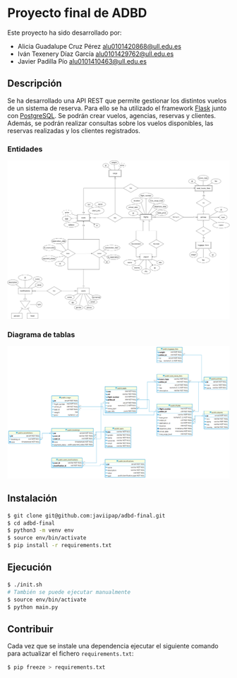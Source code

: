 # Proyecto final de ADBD

Este proyecto ha sido desarrollado por:

- Alicia Guadalupe Cruz Pérez [alu0101420868@ull.edu.es](mailto:alu0101420868@ull.edu.es)
- Iván Texenery Díaz García [alu0101429762@ull.edu.es](mailto:alu0101429762@ull.edu.es)
- Javier Padilla Pío [alu0101410463@ull.edu.es](mailto:alu0101410463@ull.edu.es)

## Descripción

Se ha desarrollado una API REST que permite gestionar los distintos vuelos de un
sistema de reserva. Para ello se ha utilizado el framework
[Flask](https://flask.palletsprojects.com/en/3.0.x/) junto con
[PostgreSQL](https://www.postgresql.org/). Se podrán crear vuelos, agencias,
reservas y clientes. Además, se podrán realizar consultas sobre los vuelos
disponibles, las reservas realizadas y los clientes registrados.

### Entidades

![Entidad relación](./doc/imgs/erd.png)

### Diagrama de tablas

![Diagrama de tablas](./doc/imgs/relational.png)

## Instalación

```bash
$ git clone git@github.com:javiipap/adbd-final.git
$ cd adbd-final
$ python3 -m venv env
$ source env/bin/activate
$ pip install -r requirements.txt

```

## Ejecución

```bash
$ ./init.sh
# También se puede ejecutar manualmente
$ source env/bin/activate
$ python main.py
```

## Contribuir

Cada vez que se instale una dependencia ejecutar el siguiente comando para actualizar el fichero `requirements.txt`:

```bash
$ pip freeze > requirements.txt
```
